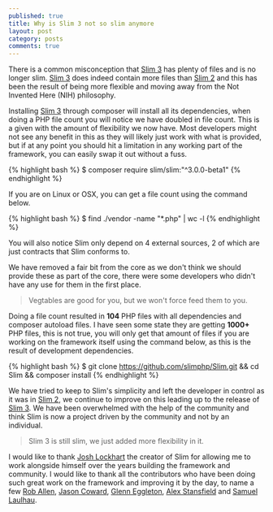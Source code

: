 ```yaml
---
published: true
title: Why is Slim 3 not so slim anymore
layout: post
category: posts
comments: true
---
```


There is a common misconception that [Slim 3][] has plenty of files and is no longer slim. [Slim 3][] does indeed contain more files than [Slim 2][] and this has been the result of being more flexible and moving away from the Not Invented Here (NIH) philosophy.

Installing [Slim 3][] through composer will install all its dependencies, when doing a PHP file count you will notice we have doubled in file count. This is a given with the amount of flexibility we now have. Most developers might not see any benefit in this as they will likely just work with what is provided, but if at any point you should hit a limitation in any working part of the framework, you can easily swap it out without a fuss.

{% highlight bash %}
$ composer require slim/slim:"^3.0.0-beta1"
{% endhighlight %}

If you are on Linux or OSX, you can get a file count using the command below.

{% highlight bash %}
$ find ./vendor -name "*.php" | wc -l
{% endhighlight %}

You will also notice Slim only depend on 4 external sources, 2 of which are just contracts that Slim conforms to. 

We have removed a fair bit from the core as we don't think we should provide these as part of the core, there were some developers who didn't have any use for them in the first place.

> Vegtables are good for you, but we won't force feed them to you.

Doing a file count resulted in **104** PHP files with all dependencies and composer autoload files. I have seen some state they are getting **1000+** PHP files, this is not true, you will only get that amount of files if you are working on the framework itself using the command below, as this is the result of development dependencies.

{% highlight bash %}
$ git clone https://github.com/slimphp/Slim.git && cd Slim && composer install
{% endhighlight %}

We have tried to keep to Slim's simplicity and left the developer in control as it was in [Slim 2][], we continue to improve on this leading up to the release of [Slim 3][]. We have been overwhelmed with the help of the community and think Slim is now a project driven by the community and not by an individual.

> Slim 3 is still slim, we just added more flexibility in it.

I would like to thank [Josh Lockhart][josh] the creator of Slim for allowing me to work alongside himself over the years building the framework and community. I would like to thank all the contributors who have been doing such great work on the framework and improving it by the day, to name a few [Rob Allen][rob], [Jason Coward][jason], [Glenn Eggleton][glenn], [Alex Stansfield][alex] and [Samuel Laulhau][samuel].

[Slim 3]: http://www.slimframework.com/docs
[Slim 2]: http://www.slimframeworks.com/
[josh]: https://twitter.com/codeguy
[rob]: https://twitter.com/akrabat
[jason]: https://twitter.com/drumshaman
[glenn]: https://twitter.com/geggleto
[alex]: https://twitter.com/SirMuttley
[samuel]: https://twitter.com/_samuel_
